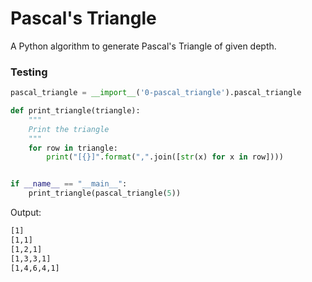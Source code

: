 # Pascal's Triangle

A Python algorithm to generate Pascal's Triangle of given depth.

### Testing

```python
pascal_triangle = __import__('0-pascal_triangle').pascal_triangle

def print_triangle(triangle):
    """
    Print the triangle
    """
    for row in triangle:
        print("[{}]".format(",".join([str(x) for x in row])))


if __name__ == "__main__":
    print_triangle(pascal_triangle(5))
```

Output:

```bash
[1]
[1,1]
[1,2,1]
[1,3,3,1]
[1,4,6,4,1]
```
